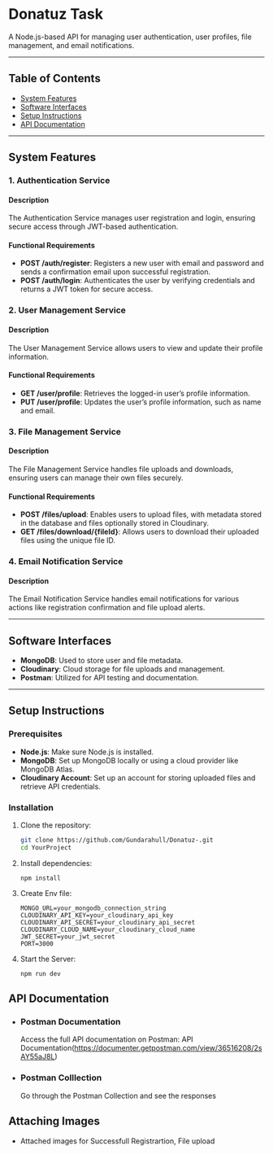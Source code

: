 # Donatuz Task

A Node.js-based API for managing user authentication, user profiles, file management, and email notifications.

---

## Table of Contents
- [System Features](#system-features)
- [Software Interfaces](#software-interfaces)
- [Setup Instructions](#setup-instructions)
- [API Documentation](#api-documentation)
---

## System Features

### 1. Authentication Service
#### Description
The Authentication Service manages user registration and login, ensuring secure access through JWT-based authentication.

#### Functional Requirements
- **POST /auth/register**: Registers a new user with email and password and sends a confirmation email upon successful registration.
- **POST /auth/login**: Authenticates the user by verifying credentials and returns a JWT token for secure access.

### 2. User Management Service
#### Description
The User Management Service allows users to view and update their profile information.

#### Functional Requirements
- **GET /user/profile**: Retrieves the logged-in user’s profile information.
- **PUT /user/profile**: Updates the user’s profile information, such as name and email.

### 3. File Management Service
#### Description
The File Management Service handles file uploads and downloads, ensuring users can manage their own files securely.

#### Functional Requirements
- **POST /files/upload**: Enables users to upload files, with metadata stored in the database and files optionally stored in Cloudinary.
- **GET /files/download/{fileId}**: Allows users to download their uploaded files using the unique file ID.

### 4. Email Notification Service
#### Description
The Email Notification Service handles email notifications for various actions like registration confirmation and file upload alerts.



---

## Software Interfaces

- **MongoDB**: Used to store user and file metadata.
- **Cloudinary**: Cloud storage for file uploads and management.
- **Postman**: Utilized for API testing and documentation.

---

## Setup Instructions

### Prerequisites
- **Node.js**: Make sure Node.js is installed.
- **MongoDB**: Set up MongoDB locally or using a cloud provider like MongoDB Atlas.
- **Cloudinary Account**: Set up an account for storing uploaded files and retrieve API credentials.

### Installation
1. Clone the repository:
   ```bash
   git clone https://github.com/Gundarahull/Donatuz-.git
   cd YourProject
    ```
2. Install dependencies:

    ```
    npm install
     ```
3. Create Env file:
    ```
    MONGO_URL=your_mongodb_connection_string
    CLOUDINARY_API_KEY=your_cloudinary_api_key
    CLOUDINARY_API_SECRET=your_cloudinary_api_secret
    CLOUDINARY_CLOUD_NAME=your_cloudinary_cloud_name
    JWT_SECRET=your_jwt_secret
    PORT=3000
    ```
4. Start the Server:
    ```
    npm run dev
    ```
## API Documentation 
- ###   Postman Documentation
    Access the full API documentation on Postman: API Documentation(https://documenter.getpostman.com/view/36516208/2sAY55aJ8L)
- ###   Postman Colllection
    Go through the Postman Collection and see the responses

## Attaching Images 
-  Attached images for Successfull Registrartion, File upload


